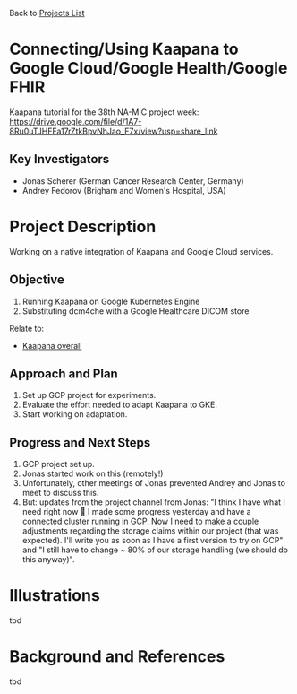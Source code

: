 Back to [Projects List](../../README.md#ProjectsList)

# Connecting/Using Kaapana to Google Cloud/Google Health/Google FHIR

Kaapana tutorial for the 38th NA-MIC project week: https://drive.google.com/file/d/1A7-8Ru0uTJHFFa17rZtkBpvNhJao_F7x/view?usp=share_link

## Key Investigators

- Jonas Scherer (German Cancer Research Center, Germany)
- Andrey Fedorov (Brigham and Women's Hospital, USA)

# Project Description

Working on a native integration of Kaapana and Google Cloud services.

## Objective

<!-- Describe here WHAT you would like to achieve (what you will have as end result). -->

1. Running Kaapana on Google Kubernetes Engine
2. Substituting dcm4che with a Google Healthcare DICOM store

Relate to:
- [Kaapana overall](https://github.com/NA-MIC/ProjectWeek/tree/master/PW38_2023_GranCanaria/Projects/Kaapana_overall)

## Approach and Plan

<!-- Describe here HOW you would like to achieve the objectives stated above. -->

1. Set up GCP project for experiments.
2. Evaluate the effort needed to adapt Kaapana to GKE.
3. Start working on adaptation.

## Progress and Next Steps

<!-- Update this section as you make progress, describing of what you have ACTUALLY DONE. If there are specific steps that you could not complete then you can describe them here, too. -->

1. GCP project set up.
2. Jonas started work on this (remotely!)
3. Unfortunately, other meetings of Jonas prevented Andrey and Jonas to meet to discuss this.
4. But: updates from the project channel from Jonas: "I think I have what I need right now 🙂 I made some progress yesterday and have a connected cluster running in GCP. Now I need to make a couple adjustments regarding the storage claims within our project (that was expected).  I'll write you as soon as I have a first version to try on GCP" and "I still have to change ~ 80% of our storage handling (we should do this anyway)".

# Illustrations

<!-- Add pictures and links to videos that demonstrate what has been accomplished.
![Description of picture](Example2.jpg)
![Some more images](Example2.jpg)
-->

tbd

# Background and References

tbd
<!-- If you developed any software, include link to the source code repository. If possible, also add links to sample data, and to any relevant publications. -->
